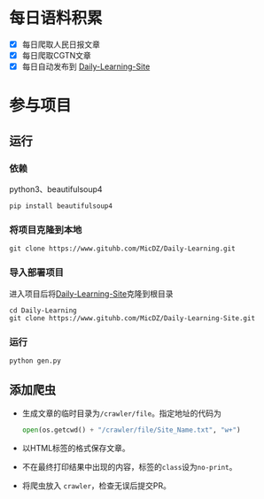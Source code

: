 # 每日语料积累

- [X]  每日爬取人民日报文章
- [X] 每日爬取CGTN文章
- [X] 每日自动发布到 [Daily-Learning-Site](https://www.github.com/MicDZ/Daily-Learning-Site)

# 参与项目
## 运行
### 依赖

python3、beautifulsoup4

```
pip install beautifulsoup4 
```

### 将项目克隆到本地

```
git clone https://www.gituhb.com/MicDZ/Daily-Learning.git
```

### 导入部署项目

进入项目后将[Daily-Learning-Site](https://www.github.com/MicDZ/Daily-Learning-Site)克隆到根目录

```
cd Daily-Learning
git clone https://www.gituhb.com/MicDZ/Daily-Learning-Site.git
```

### 运行

```
python gen.py
```
## 添加爬虫

* 生成文章的临时目录为`/crawler/file`。指定地址的代码为
  ```py
  open(os.getcwd() + "/crawler/file/Site_Name.txt", "w+")
  ```

* 以HTML标签的格式保存文章。
* 不在最终打印结果中出现的内容，标签的`class`设为`no-print`。
* 将爬虫放入 `crawler`，检查无误后提交PR。

